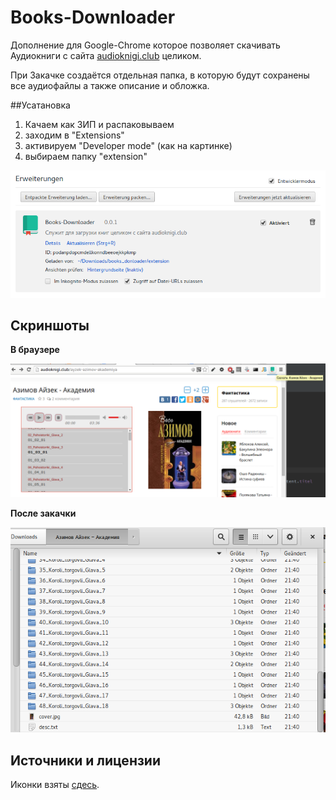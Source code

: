 # Books-Downloader

Дополнение для Google-Chrome которое позволяет скачивать Аудиокниги с сайта [audioknigi.club](http://audioknigi.club/) целиком. 

При Закачке создаётся отдельная папка, в которую будут сохранены все аудиофайлы а также описание и обложка.

##Усатановка
1. Качаем как ЗИП и распаковываем
2. заходим в "Extensions"
3. активируем "Developer mode" (как на картинке) 
4. выбираем папку "extension"

![extensions.png](readme/extensions.png)


## Скриншоты
**В браузере**

![chrome.png](readme/chrome.png)

**После закачки**

![filemanager.png](readme/filemanager.png)

## Источники и лицензии

Иконки взяты [сдесь](http://www.iconarchive.com/show/small-n-flat-icons-by-paomedia/book-bookmark-icon.html).
